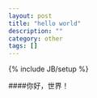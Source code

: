 ```yaml
---
layout: post
title: "hello world"
description: ""
category: other
tags: []
---
```

{% include JB/setup %}

####你好，世界！